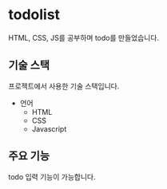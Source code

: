 # todolist
HTML, CSS, JS를 공부하며 todo를 만들었습니다.

## 기술 스택
프로젝트에서 사용한 기술 스택입니다. 
+ 언어
  + HTML
  + CSS
  + Javascript

## 주요 기능
todo 입력 기능이 가능합니다.
